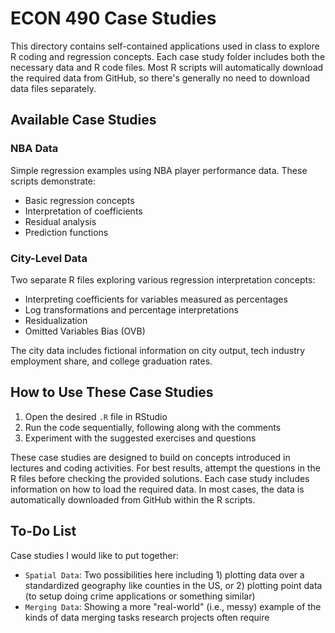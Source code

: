 # ECON 490 Case Studies

This directory contains self-contained applications used in class to explore R coding and regression concepts. Each case study folder includes both the necessary data and R code files. Most R scripts will automatically download the required data from GitHub, so there's generally no need to download data files separately.

## Available Case Studies

### NBA Data
Simple regression examples using NBA player performance data. These scripts demonstrate:
- Basic regression concepts 
- Interpretation of coefficients
- Residual analysis
- Prediction functions

### City-Level Data
Two separate R files exploring various regression interpretation concepts:
- Interpreting coefficients for variables measured as percentages
- Log transformations and percentage interpretations
- Residualization 
- Omitted Variables Bias (OVB)

The city data includes fictional information on city output, tech industry employment share, and college graduation rates.

## How to Use These Case Studies

1. Open the desired `.R` file in RStudio
2. Run the code sequentially, following along with the comments
3. Experiment with the suggested exercises and questions

These case studies are designed to build on concepts introduced in lectures and coding activities. For best results, attempt the questions in the R files before checking the provided solutions. Each case study includes information on how to load the required data. In most cases, the data is automatically downloaded from GitHub within the R scripts.

## To-Do List

Case studies I would like to put together: 

 * `Spatial Data`: Two possibilities here including 1) plotting data over a standardized geography like counties in the US, or 2) plotting point data (to setup doing crime applications or something similar)
 * `Merging Data`: Showing a more "real-world" (i.e., messy) example of the kinds of data merging tasks research projects often require
